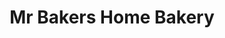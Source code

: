 ---
title: "Mr Bakers Home Bakery"
url: /chester-le-street/mr-bakers-home-bakery/
shop: Bäckerei
---